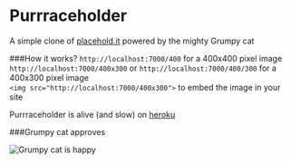 Purrraceholder
=============

A simple clone of [placehold.it](http://placehold.it) powered by the mighty Grumpy cat

###How it works?
`http://localhost:7000/400` for a 400x400 pixel image  
`http://localhost:7000/400x300` or `http://localhost:7000/400/300` for a 400x300 pixel image    
`<img src="http://localhost:7000/400x300">` to embed the image in your site

Purrraceholder is alive (and slow) on [heroku](http://purrraceholder.herokuapp.com)  


###Grumpy cat approves

![Grumpy cat is happy](https://raw.github.com/wstucco/purrraceholder/master/assets/images/grumpy.jpg)

